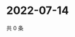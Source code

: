 # 2022-07-14

共 0 条

<!-- BEGIN WEIBO -->
<!-- 最后更新时间 Thu Jul 14 2022 02:01:27 GMT+0800 (China Standard Time) -->

<!-- END WEIBO -->
